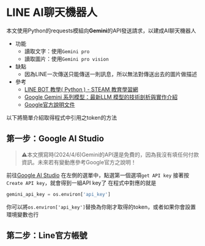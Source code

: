 # LINE AI聊天機器人
本文使用Python的requests模組向**Gemini**的API發送請求，以建成AI聊天機器人
* 功能
  * 讀取文字：使用`Gemini pro`
  * 讀取圖片：使用`Gemini pro vision`
* 缺點
  * 因為LINE一次傳送只能傳送一則訊息，所以無法對傳送出去的圖片做描述
* 參考
  * [LINE BOT 教學( Python ) - STEAM 教育學習網](https://steam.oxxostudio.tw/category/python/example/line-bot.html)
  * [Google Gemini 系列模型：最新LLM 模型的技術剖析與實作介紹](https://blog.infuseai.io/google-gemini-model-intro-a302d6ae87c3)
  * [Google官方說明文件](https://ai.google.dev/docs?hl=zh-tw)

以下將簡單介紹取得程式中引用之token的方法
## 第一步：Google AI Studio
> ⚠️本文撰寫時(2024/4/6)Gemini的API還是免費的，因為我沒有填任何付款資訊。未來若有變動應參考Google官方之說明！

前往[Google AI Studio](https://aistudio.google.com/)
在左側的選單中，點選第一個選項`get API key`
接著按`Create API key`，就會得到一組API key了
在程式中對應的就是
```py
gemini_api_key = os.environ['api_key']
```
你可以將`os.environ['api_key']`替換為你剛才取得的token，或者如果你會設置環境變數也行

## 第二步：Line官方帳號

